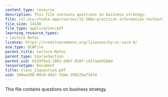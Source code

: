 ```yaml
---
content_type: resource
description: This file contains questions on business strategy.
file: /ol-ocw-studio-app/courses/15-568a-practical-information-technology-management-spring-2005/106ea20009c0d4a77ebe199229a73434_class_21question.pdf
file_size: 14148
file_type: application/pdf
learning_resource_types:
- Lecture Notes
license: https://creativecommons.org/licenses/by-nc-sa/4.0/
ocw_type: OCWFile
parent_title: Lecture Notes
parent_type: CourseSection
parent_uid: 61d3f6a3-1803-d4b7-818f-c457ade9284d
resourcetype: Document
title: class_21question.pdf
uid: 106ea200-09c0-d4a7-7ebe-199229a73434
---
```

This file contains questions on business strategy.